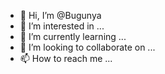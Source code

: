 - 👋 Hi, I’m @Bugunya
- 👀 I’m interested in ...
- 🌱 I’m currently learning ...
- 💞️ I’m looking to collaborate on ...
- 📫 How to reach me ...

<!---
Bugunya/Bugunya is a ✨ special ✨ repository because its `README.md` (this file) appears on your GitHub profile.
You can click the Preview link to take a look at your changes.
--->

